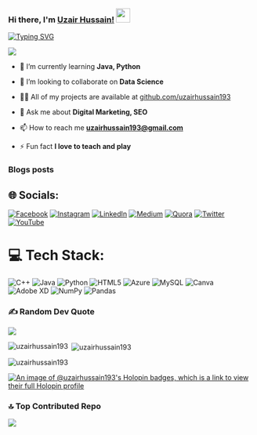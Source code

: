 ### Hi there, I'm [Uzair Hussain!](https://www.instagram.com/uzair.hussain1) <img src="https://github.com/TheDudeThatCode/TheDudeThatCode/blob/master/Assets/wave.gif" width="29px">

[![Typing SVG](https://readme-typing-svg.herokuapp.com?color=FFFFFF&lines=Software+Engineer;Digital+Marketer;Self-taught+Programmer;Always+Learning+new+techonologies)](https://git.io/typing-svg)

![](https://komarev.com/ghpvc/?username=uzairhussain193&color=blueviolet&label=Profile+Views)
<br />


- 🌱 I’m currently learning **Java, Python**

- 👯 I’m looking to collaborate on **Data Science**

- 👨‍💻 All of my projects are available at [github.com/uzairhussain193](Github.com/uzairhussain193)

- 💬 Ask me about **Digital Marketing, SEO**

- 📫 How to reach me **uzairhussain193@gmail.com**

- ⚡ Fun fact **I love to teach and play**

### Blogs posts
<!-- BLOG-POST-LIST:START -->
<!-- BLOG-POST-LIST:END -->

## 🌐 Socials:
[![Facebook](https://img.shields.io/badge/Facebook-%231877F2.svg?logo=Facebook&logoColor=white)](https://facebook.com/uzairhussain19) [![Instagram](https://img.shields.io/badge/Instagram-%23E4405F.svg?logo=Instagram&logoColor=white)](https://instagram.com/uzair.hussain19) [![LinkedIn](https://img.shields.io/badge/LinkedIn-%230077B5.svg?logo=linkedin&logoColor=white)](https://linkedin.com/in/uzairhussain19) [![Medium](https://img.shields.io/badge/Medium-12100E?logo=medium&logoColor=white)](https://medium.com/@uzairhussain193) [![Quora](https://img.shields.io/badge/Quora-%23B92B27.svg?logo=Quora&logoColor=white)](https://quora.com/profile/Uzair-Hussain-139) [![Twitter](https://img.shields.io/badge/Twitter-%231DA1F2.svg?logo=Twitter&logoColor=white)](https://twitter.com/uzairhussain193) [![YouTube](https://img.shields.io/badge/YouTube-%23FF0000.svg?logo=YouTube&logoColor=white)](https://youtube.com/@uzair_hussain) 

# 💻 Tech Stack:
![C++](https://img.shields.io/badge/c++-%2300599C.svg?style=for-the-badge&logo=c%2B%2B&logoColor=white) ![Java](https://img.shields.io/badge/java-%23ED8B00.svg?style=for-the-badge&logo=java&logoColor=white) ![Python](https://img.shields.io/badge/python-3670A0?style=for-the-badge&logo=python&logoColor=ffdd54) ![HTML5](https://img.shields.io/badge/html5-%23E34F26.svg?style=for-the-badge&logo=html5&logoColor=white) ![Azure](https://img.shields.io/badge/azure-%230072C6.svg?style=for-the-badge&logo=azure-devops&logoColor=white) ![MySQL](https://img.shields.io/badge/mysql-%2300f.svg?style=for-the-badge&logo=mysql&logoColor=white) ![Canva](https://img.shields.io/badge/Canva-%2300C4CC.svg?style=for-the-badge&logo=Canva&logoColor=white) ![Adobe XD](https://img.shields.io/badge/Adobe%20XD-470137?style=for-the-badge&logo=Adobe%20XD&logoColor=#FF61F6) ![NumPy](https://img.shields.io/badge/numpy-%23013243.svg?style=for-the-badge&logo=numpy&logoColor=white) ![Pandas](https://img.shields.io/badge/pandas-%23150458.svg?style=for-the-badge&logo=pandas&logoColor=white)

### ✍️ Random Dev Quote
![](https://quotes-github-readme.vercel.app/api?type=horizontal&theme=radical)

<p><img align="left" src="https://github-readme-stats.vercel.app/api/top-langs?username=uzairhussain193&show_icons=true&locale=en&layout=compact" alt="uzairhussain193" /></p>

<p>&nbsp;<img align="center" src="https://github-readme-stats.vercel.app/api?username=uzairhussain193&show_icons=true&locale=en" alt="uzairhussain193" /></p>

<p><img align="center" src="https://github-readme-streak-stats.herokuapp.com/?user=uzairhussain193&" alt="uzairhussain193" /></p>

[![An image of @uzairhussain193's Holopin badges, which is a link to view their full Holopin profile](https://holopin.me/uzairhussain193)](https://holopin.io/@uzairhussain193)

### 🔝 Top Contributed Repo
![](https://github-contributor-stats.vercel.app/api?username=uzairhussain193&limit=5&theme=dark&combine_all_yearly_contributions=true)
